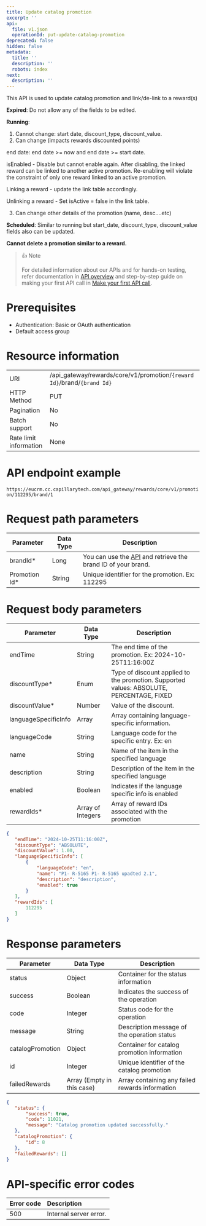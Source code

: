 ```yaml
---
title: Update catalog promotion
excerpt: ''
api:
  file: v1.json
  operationId: put-update-catalog-promotion
deprecated: false
hidden: false
metadata:
  title: ''
  description: ''
  robots: index
next:
  description: ''
---
```

This API is used to update catalog promotion and link/de-link to a reward(s)

**Expired**: Do not allow any of the fields to be edited.

**Running**: 

1. Cannot change: start date, discount_type, discount_value.
2. Can change (impacts rewards discounted points)

end date: end date >= now and end date >= start date.

isEnabled - Disable but cannot enable again. After disabling, the linked reward can be linked to another active promotion. Re-enabling will violate the constraint of only one reward linked to an active promotion.

Linking a reward - update the link table accordingly.

Unlinking a reward - Set isActive = false in the link table.

3. Can change other details of the promotion (name, desc….etc)

**Scheduled**: Similar to running but start_date, discount_type, discount_value fields also can be updated.

**Cannot delete a promotion similar to a reward.**

> 👍 Note
> 
> For detailed information about our APIs and for hands-on testing, refer documentation in [API overview](https://docs.capillarytech.com/reference/apioverview) and step-by-step guide on making your first API call in [Make your first API call](https://docs.capillarytech.com/reference/make-your-first-api-call).

# Prerequisites

-   Authentication: Basic or OAuth authentication
-   Default access group

# Resource information

|                        |                                                                     |
| :--------------------- | :------------------------------------------------------------------ |
| URI                    | /api_gateway/rewards/core/v1/promotion/`{reward Id}`/brand/`{brand Id}` |
| HTTP Method            | PUT                                                                 |
| Pagination             | No                                                                  |
| Batch support          | No                                                                  |
| Rate limit information | None                                                                |

# API endpoint example

`https://eucrm.cc.capillarytech.com/api_gateway/rewards/core/v1/promotion/112295/brand/1`

# Request path parameters

| Parameter      | Data Type | Description                                                                                                                                |
| -------------- | --------- | ------------------------------------------------------------------------------------------------------------------------------------------ |
| brandId\*      | Long      | You can use the [API](https://eu.api.capillarytech.com/api_gateway/rewards/core/v1/brand/getAll) and retrieve the brand ID of your brand. |
| Promotion Id\* | String    | Unique identifier for the promotion. Ex: 112295                                                                                            |

# Request body parameters

| Parameter            | Data Type         | Description                                                                              |
| -------------------- | ----------------- | ---------------------------------------------------------------------------------------- |
| endTime              | String            | The end time of the promotion. Ex: 2024-10-25T11:16:00Z                                  |
| discountType\*       | Enum              | Type of discount applied to the promotion. Supported values: ABSOLUTE, PERCENTAGE, FIXED |
| discountValue\*      | Number            | Value of the discount.                                                                   |
| languageSpecificInfo | Array             | Array containing language-specific information.                                          |
| languageCode         | String            | Language code for the specific entry. Ex: en                                             |
| name                 | String            | Name of the item in the specified language                                               |
| description          | String            | Description of the item in the specified language                                        |
| enabled              | Boolean           | Indicates if the language specific info is enabled                                       |
| rewardIds\*          | Array of Integers | Array of reward IDs associated with the promotion                                        |

```json
{
   "endTime": "2024-10-25T11:16:00Z",
   "discountType": "ABSOLUTE",
   "discountValue": 1.00,
   "languageSpecificInfo": [
       {
           "languageCode": "en",
           "name": "P1- R-5165 P1- R-5165 upadted 2.1",
           "description": "description",
           "enabled": true
       }
   ],
   "rewardIds": [
       112295
   ]
}
```

# Response parameters

| Parameter        | Data Type                  | Description                                     |
| ---------------- | -------------------------- | ----------------------------------------------- |
| status           | Object                     | Container for the status information            |
| success          | Boolean                    | Indicates the success of the operation          |
| code             | Integer                    | Status code for the operation                   |
| message          | String                     | Description message of the operation status     |
| catalogPromotion | Object                     | Container for catalog promotion information     |
| id               | Integer                    | Unique identifier of the catalog promotion      |
| failedRewards    | Array (Empty in this case) | Array containing any failed rewards information |

```json
{
   "status": {
       "success": true,
       "code": 11021,
       "message": "Catalog promotion updated successfully."
   },
   "catalogPromotion": {
       "id": 8
   },
   "failedRewards": []
}
```

# API-specific error codes

| Error code | Description            |
| :--------- | :--------------------- |
| 500        | Internal server error. |